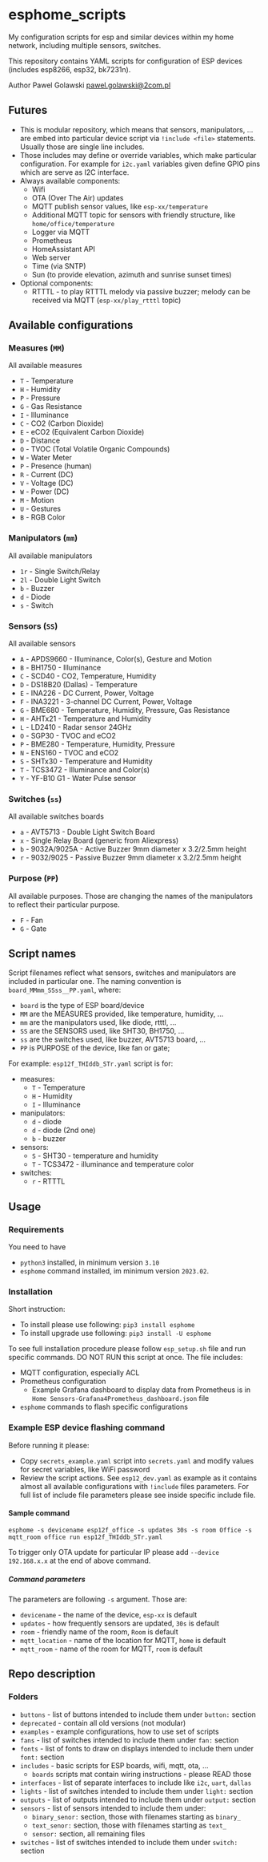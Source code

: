# esphome_scripts

My configuration scripts for esp and similar devices within my home network, including multiple sensors, switches.

This repository contains YAML scripts for configuration of ESP devices (includes esp8266, esp32, bk7231n).

Author Pawel Golawski <pawel.golawski@2com.pl>

## Futures

* This is modular repository, which means that sensors, manipulators, ... are embed into particular device script via ```!include <file>``` statements. Usually those are single line includes.
* Those includes may define or override variables, which make particular configuration. For example for ```i2c.yaml``` variables given define GPIO pins which are serve as I2C interface.
* Always available components:
  * Wifi
  * OTA (Over The Air) updates
  * MQTT publish sensor values, like ```esp-xx/temperature```
  * Additional MQTT topic for sensors with friendly structure, like ```home/office/temperature```
  * Logger via MQTT
  * Prometheus
  * HomeAssistant API
  * Web server
  * Time (via SNTP)
  * Sun (to provide elevation, azimuth and sunrise sunset times)
* Optional components:
  * RTTTL - to play RTTTL melody via passive buzzer; melody can be received via MQTT (```esp-xx/play_rtttl``` topic)

## Available configurations

### Measures (```MM```)

All available measures

* ```T``` - Temperature
* ```H``` - Humidity
* ```P``` - Pressure
* ```G``` - Gas Resistance
* ```I``` - Illuminance
* ```C``` - CO2 (Carbon Dioxide)
* ```E``` - eCO2 (Equivalent Carbon Dioxide)
* ```D``` - Distance
* ```O``` - TVOC (Total Volatile Organic Compounds)
* ```W``` - Water Meter
* ```P``` - Presence (human)
* ```R``` - Current (DC)
* ```V``` - Voltage (DC)
* ```W``` - Power (DC)
* ```M``` - Motion
* ```U``` - Gestures
* ```B``` - RGB Color

### Manipulators (```mm```)

All available manipulators

* ```1r``` - Single Switch/Relay
* ```2l``` - Double Light Switch
* ```b``` - Buzzer
* ```d``` - Diode
* ```s``` - Switch

### Sensors (```SS```)

All available sensors

* ```A``` - APDS9660 - Illuminance, Color(s), Gesture and Motion
* ```B``` - BH1750 - Illuminance
* ```C``` - SCD40 - CO2, Temperature, Humidity
* ```D``` - DS18B20 (Dallas) - Temperature
* ```E``` - INA226 - DC Current, Power, Voltage
* ```F``` - INA3221 - 3-channel DC Current, Power, Voltage
* ```G``` - BME680 - Temperature, Humidity, Pressure, Gas Resistance
* ```H``` - AHTx21 - Temperature and Humidity
* ```L``` - LD2410 - Radar sensor 24GHz
* ```O``` - SGP30 - TVOC and eCO2
* ```P``` - BME280 - Temperature, Humidity, Pressure
* ```N``` - ENS160 - TVOC and eCO2
* ```S``` - SHTx30 - Temperature and Humidity
* ```T``` - TCS3472 - Illuminance and Color(s)
* ```Y``` - YF-B10 G1 - Water Pulse sensor

### Switches (```ss```)

All available switches boards

* ```a``` - AVT5713 - Double Light Switch Board
* ```x``` - Single Relay Board (generic from Aliexpress)
* ```b``` - 9032A/9025A - Active Buzzer 9mm diameter x 3.2/2.5mm height
* ```r``` - 9032/9025 - Passive Buzzer 9mm diameter x 3.2/2.5mm height

### Purpose (```PP```)

All available purposes. Those are changing the names of the manipulators to reflect their particular purpose.

* ```F``` - Fan
* ```G``` - Gate

## Script names

Script filenames reflect what sensors, switches and manipulators are included in particular one. The naming convention is ```board_MMmm_SSss__PP.yaml```, where:

* ```board``` is the type of ESP board/device
* ```MM``` are the MEASURES provided, like temperature, humidity, ...
* ```mm``` are the manipulators used, like diode, rtttl, ...
* ```SS``` are the SENSORS used, like SHT30, BH1750, ...
* ```ss``` are the switches used, like buzzer, AVT5713 board, ...
* ```PP``` is PURPOSE of the device, like fan or gate;

For example: ```esp12f_THIddb_STr.yaml``` script is for:

* measures:
  * ```T``` - Temperature
  * ```H``` - Humidity
  * ```I``` - Illuminance
* manipulators:
  * ```d``` - diode
  * ```d``` - diode (2nd one)
  * ```b``` - buzzer
* sensors:
  * ```S``` - SHT30 - temperature and humidity
  * ```T``` - TCS3472 - illuminance and temperature color
* switches:
  * ```r``` - RTTTL

## Usage

### Requirements

You need to have

* ```python3``` installed, in minimum version ```3.10```
* ```esphome``` command installed, im minimum version ```2023.02```.

### Installation

Short instruction:

* To install please use following: ```pip3 install esphome```
* To install upgrade use following: ```pip3 install -U esphome```

To see full installation procedure please follow ```esp_setup.sh``` file and run specific commands. DO NOT RUN this script at once. The file includes:

* MQTT configuration, especially ACL
* Prometheus configuration
  * Example Grafana dashboard to display data from Prometheus is in ```Home Sensors-Grafana4Prometheus_dashboard.json``` file
* ```esphome``` commands to flash specific configurations

### Example ESP device flashing command

Before running it please:

* Copy ```secrets_example.yaml``` script into ```secrets.yaml``` and modify values for secret variables, like WiFi password
* Review the script actions. See ```esp12_dev.yaml``` as example as it contains almost all available configurations with ```!include``` files parameters. For full list of include file parameters please see inside specific include file.

#### Sample command

```esphome -s devicename esp12f_office -s updates 30s -s room Office -s mqtt_room office run esp12f_THIddb_STr.yaml```

To trigger only OTA update for particular IP please add ```--device 192.168.x.x``` at the end of above command.

##### Command parameters

The parameters are following ```-s``` argument. Those are:

* ```devicename``` - the name of the device, ```esp-xx``` is default
* ```updates``` - how frequently sensors are updated, ```30s``` is default
* ```room``` - friendly name of the room, ```Room``` is default
* ```mqtt_location``` - name of the location for MQTT, ```home``` is default
* ```mqtt_room``` - name of the room for MQTT, ```room``` is default

## Repo description

### Folders

* ```buttons``` - list of buttons intended to include them under ```button:``` section
* ```deprecated``` - contain all old versions (not modular)
* ```examples``` - example configurations, how to use set of scripts
* ```fans``` - list of switches intended to include them under ```fan:``` section
* ```fonts``` - list of fonts to draw on displays intended to include them under ```font:``` section
* ```includes``` - basic scripts for ESP boards, wifi, mqtt, ota, ...
  * ```boards``` scripts mat contain wiring instructions - please READ those
* ```interfaces``` - list of separate interfaces to include like ```i2c```, ```uart```, ```dallas```
* ```lights``` - list of switches intended to include them under ```light:``` section
* ```outputs``` - list of outputs intended to include them under ```output:``` section
* ```sensors``` - list of sensors intended to include them under:
  * ```binary_senor:``` section, those with filenames starting as ```binary_```
  * ```text_senor:``` section, those with filenames starting as ```text_```
  * ```sensor:``` section, all remaining files
* ```switches``` - list of switches intended to include them under ```switch:``` section

[//]: # (None at the moment)
